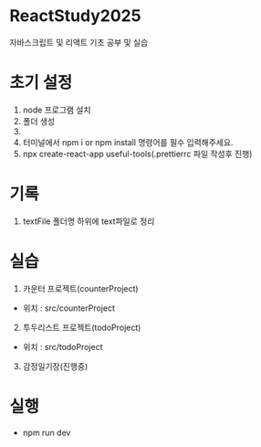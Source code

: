 # ReactStudy2025

자바스크립트 및 리액트 기초 공부 및 실습

# 초기 설정

1. node 프로그램 설치
2. 폴더 생성
3. 
2. 터미널에서 npm i or npm install 명령어를 필수 입력해주세요.
3. npx create-react-app useful-tools(.prettierrc 파일 작성후 진행)

# 기록

1. textFile 폴더명 하위에 text파일로 정리

# 실습

1. 카운터 프로젝트(counterProject)
- 위치 : src/counterProject
2. 투두리스트 프로젝트(todoProject)
- 위치 : src/todoProject
3. 감정일기장(진행중)


# 실행
- npm run dev